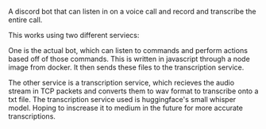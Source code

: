 A discord bot that can listen in on a voice call and record and transcribe the entire call.

This works using two different serviecs:

  One is the actual bot, which can listen to commands and perform actions based off of those commands. This is written in javascript through a node image from docker. It then sends these files to the transcription service.

  The other service is a transcription service, which recieves the audio stream in TCP packets and converts them to wav format to transcribe onto a txt file. The transcription service used is huggingface's small whisper model. Hoping to inscrease it to medium in the future for more accurate   transcriptions.
